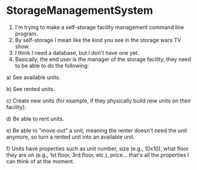 # StorageManagementSystem
1. I'm trying to make a self-storage facility management command line program.
2. By self-storage I mean like the kind you see in the storage wars TV show.
3. I think I need a database, but I don't have one yet.
4. Basically, the end user is the manager of the storage facility, they need to be able to do the following: 

a) See available units. 

b) See rented units. 

c) Create new units (for example, if they physically build new units on their facility).

d) Be able to rent units.

e) Be able to "move-out" a unit, meaning the renter doesn't need the unit anymore, so turn a rented unit into an available unit.

f) Units have properties such as unit number, size (e.g., 10x10), what floor they are on (e.g., 1st floor, 3rd floor, etc.), price... that's all the properties I can think of at the moment.



